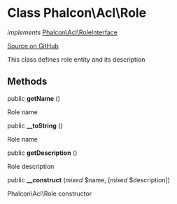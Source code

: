 # Class **Phalcon\\Acl\\Role**

*implements* [Phalcon\Acl\RoleInterface](/en/3.1.2/api/Phalcon_Acl_RoleInterface)

<a href="https://github.com/phalcon/cphalcon/blob/master/phalcon/acl/role.zep" class="btn btn-default btn-sm">Source on GitHub</a>

This class defines role entity and its description

## Methods

public **getName** ()

Role name

public **__toString** ()

Role name

public **getDescription** ()

Role description

public **__construct** (*mixed* $name, [*mixed* $description])

Phalcon\\Acl\\Role constructor